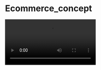 # Ecommerce_concept

<!-- <img src="https://media.giphy.com/media/wE7hefOIqJ0V76u5Rs/giphy.gif" alt="я джифка">  -->

<video>
 <source src="https://media.giphy.com/media/w5MZsi7yfwZgU1ZQHm/giphy.gif">
</video>
